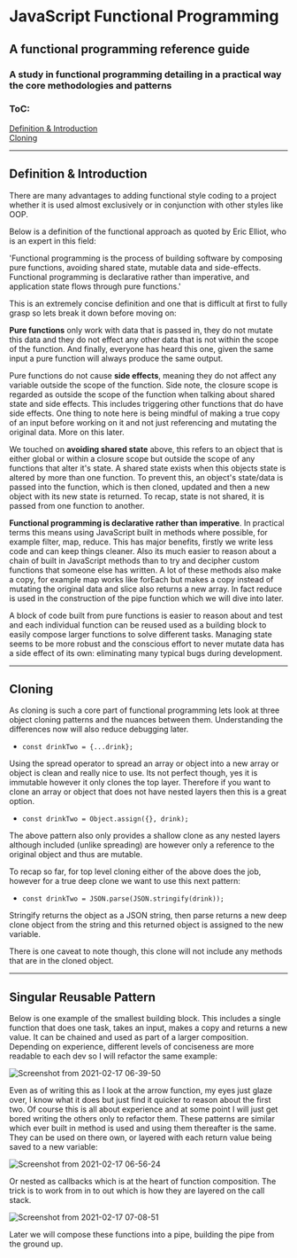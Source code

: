 # JavaScript Functional Programming 

## A functional programming reference guide 

### A study in functional programming detailing in a practical way the core methodologies and patterns

### ToC:

[Definition & Introduction](##Definition-&-Introduction)<br>
[Cloning](##Cloning)

------------------------------------------------------------------------------------------------------------------------------


## Definition & Introduction
There are many advantages to adding functional style coding to a project whether it is used almost exclusively or in conjunction with other styles like OOP.

Below is a definition of the functional approach as quoted by Eric Elliot, who is an expert in this field:

'Functional programming is the process of building software by composing pure functions, avoiding shared state, mutable data and side-effects. Functional programming is declarative rather than imperative, and application state flows through pure functions.'

This is an extremely concise definition and one that is difficult at first to fully grasp so lets break it down before moving on:

**Pure functions** only work with data that is passed in, they do not mutate this data and they do not effect any other data that is not within the scope of the function. And finally, everyone has heard this one, given the same input a pure function will always produce the same output.

Pure functions do not cause **side effects**, meaning they do not affect any variable outside the scope of the function. Side note, the closure scope is regarded as outside the scope of the function when talking about shared state and side effects.  This includes triggering other functions that do have side effects.  One thing to note here is being mindful of making a true copy of an input before working on it and not just referencing and mutating the original data. More on this later.  

We touched on **avoiding shared state** above, this refers to an object that is either global or within a closure scope but outside the scope of any functions that alter it's state.  A shared state exists when this objects state is altered by more than one function.  To prevent this, an object's state/data is passed into the function, which is then cloned, updated and then a new object with its new state is returned.  To recap, state is not shared, it is passed from one function to another.

**Functional programming is declarative rather than imperative**. In practical terms this means using JavaScript built in methods where possible, for example filter, map, reduce.  This has major benefits, firstly we write less code and can keep things cleaner. Also its much easier to reason about a chain of built in JavaScript methods than to try and decipher custom functions that someone else has written.  A lot of these methods also make a copy, for example map works like forEach but makes a copy instead of mutating the original data and slice also returns a new array.  In fact reduce is used in the construction of the pipe function which we will dive into later. 

A block of code built from pure functions is easier to reason about and test and each individual function can be reused used as a building block to easily compose larger functions to solve different tasks.  Managing state seems to be more robust and the conscious effort to never mutate data has a side effect of its own: eliminating many typical bugs during development.

-----------------------------------------------------------------------------------------------------------------------------

## Cloning
As cloning is such a core part of functional programming lets look at three object cloning patterns and the nuances between them. Understanding the differences now will also reduce debugging later. 

- `const drinkTwo = {...drink};`

Using the spread operator to spread an array or object into a new array or object is clean and really nice to use.  Its not perfect though, yes it is immutable however it only clones the top layer.  Therefore if you want to clone an array or object that does not have nested layers then this is a great option.

- `const drinkTwo = Object.assign({}, drink);`

The above pattern also only provides a shallow clone as any nested layers although included (unlike spreading) are however only a reference to the original object and thus are mutable.

To recap so far, for top level cloning either of the above does the job, however for a true deep clone we want to use this next pattern:

- `const drinkTwo = JSON.parse(JSON.stringify(drink));`

Stringify returns the object as a JSON string, then parse returns a new deep clone object from the string and this returned object is assigned to the new variable.

There is one caveat to note though, this clone will not include any methods that are in the cloned object.

----------------------------------------------------------------------------

## Singular Reusable Pattern

Below is one example of the smallest building block.  This includes a single function that does one task, takes an input, makes a copy and returns a new value. It can be chained and used as part of a larger composition.  Depending on experience, different levels of conciseness are more readable to each dev so I will refactor the same example:

![Screenshot from 2021-02-17 06-39-50](https://user-images.githubusercontent.com/73107656/108165778-09dc7380-70eb-11eb-98ef-fc178955dbee.png)

Even as of writing this as I look at the arrow function, my eyes just glaze over, I know what it does but just find it quicker to reason about the first two. Of course this is all about experience and at some point I will just get bored writing the others only to refactor them. These patterns are similar which ever built in method is used and using them thereafter is the same. They can be used on there own, or layered with each return value being saved to a new variable:

![Screenshot from 2021-02-17 06-56-24](https://user-images.githubusercontent.com/73107656/108167235-48732d80-70ed-11eb-9bc3-4bd706ad91d9.png)

Or nested as callbacks which is at the heart of function composition.  The trick is to work from in to out which is how they are layered on the call stack.    

![Screenshot from 2021-02-17 07-08-51](https://user-images.githubusercontent.com/73107656/108168759-bcaed080-70ef-11eb-8631-7c86c6ecce2d.png)

Later we will compose these functions into a pipe, building the pipe from the ground up.

